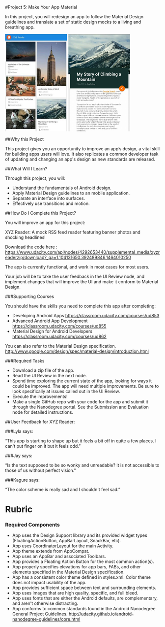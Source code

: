 #Project 5: Make Your App Material

In this project, you will redesign an app to follow the Material Design
guidelines and translate a set of static design mocks to a living and breathing app.


<img src="https://github.com/MohamedHashim/XYZ_Reader/blob/master/screenshot1.jpg" alt="Home Screen" width="40%"/> <img src="https://github.com/MohamedHashim/XYZ_Reader/blob/master/screenshot2.jpg" alt="Detail Screen" width="40%"/> 

##Why this Project

This project gives you an opportunity to improve an app’s design, a vital 
skill for building apps users will love. It also replicates a common developer
task of updating and changing an app's design as new standards are released.

##What Will I Learn?

Through this project, you will:

* Understand the fundamentals of Android design.
* Apply Material Design guidelines to an mobile application.
* Separate an interface into surfaces.
* Effectively use transitions and motion.

##How Do I Complete this Project?

You will improve an app for this project:

XYZ Reader: A mock RSS feed reader featuring banner photos and shocking headlines!

Download the code here : 
https://www.udacity.com/api/nodes/4292653440/supplemental_media/xyzreaderzip/download?_ga=1.104131650.392489846.1464010250

The app is currently functional, and work in most cases for most users.

Your job will be to take the user feedback in the UI Review node, and implement
changes that will improve the UI and make it conform to Material Design.

###Supporting Courses

You should have the skills you need to complete this app after completing:

* Developing Android Apps
https://classroom.udacity.com/courses/ud853
* Advanced Android App Development
https://classroom.udacity.com/courses/ud855
* Material Design for Android Developers
https://classroom.udacity.com/courses/ud862


You can also refer to the Material Design specification.
http://www.google.com/design/spec/material-design/introduction.html

###Required Tasks

* Download a zip file of the app.
* Read the UI Review in the next node.
* Spend time exploring the current state of the app, looking for ways it
could be improved. The app will need multiple improvements. Be sure to look 
specifically at issues called out in the UI Review.
* Execute the improvements!
* Make a single GitHub repo with your code for the app and submit it through 
the Nanodegree portal. See the Submission and Evaluation node for detailed instructions.


##User Feedback for XYZ Reader:

###Lyla says:

“This app is starting to shape up but it feels a bit off in quite a few places.
 I can't put finger on it but it feels odd.”

###Jay says:

“Is the text supposed to be so wonky and unreadable? It is not accessible 
to those of us without perfect vision."

###Kagure says:

“The color scheme is really sad and I shouldn't feel sad.”

# Rubric

### Required Components

* App uses the Design Support library and its provided widget types (FloatingActionButton,
 AppBarLayout, SnackBar, etc).
* App uses CoordinatorLayout for the main Activity.
* App theme extends from AppCompat.
* App uses an AppBar and associated Toolbars.
* App provides a Floating Action Button for the most common action(s).
* App properly specifies elevations for app bars, FABs, and other elements 
specified in the Material Design specification.
* App has a consistent color theme defined in styles.xml. Color theme does 
not impact usability of the app.
* App provides sufficient space between text and surrounding elements.
* App uses images that are high quality, specific, and full bleed.
* App uses fonts that are either the Android defaults, are complementary, 
and aren't otherwise distracting.
* App conforms to common standards found in the Android Nanodegree General 
Project Guidelines. http://udacity.github.io/android-nanodegree-guidelines/core.html

